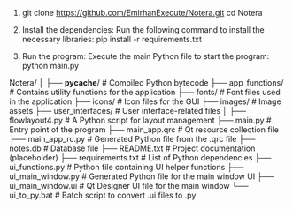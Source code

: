 1. git clone https://github.com/EmirhanExecute/Notera.git
cd Notera

2. Install the dependencies: Run the following command to install the necessary libraries:
pip install -r requirements.txt

3. Run the program: Execute the main Python file to start the program:
python main.py

Notera/
│
├── __pycache__/           # Compiled Python bytecode
├── app_functions/         # Contains utility functions for the application
├── fonts/                 # Font files used in the application
├── icons/                 # Icon files for the GUI
├── images/                # Image assets
├── user_interfaces/       # User interface-related files
│
├── flowlayout4.py         # A Python script for layout management
├── main.py                # Entry point of the program
├── main_app.qrc           # Qt resource collection file
├── main_app_rc.py         # Generated Python file from the .qrc file
├── notes.db               # Database file
├── README.txt             # Project documentation (placeholder)
├── requirements.txt       # List of Python dependencies
├── ui_functions.py        # Python file containing UI helper functions
├── ui_main_window.py      # Generated Python file for the main window UI
├── ui_main_window.ui      # Qt Designer UI file for the main window
└── ui_to_py.bat           # Batch script to convert .ui files to .py
